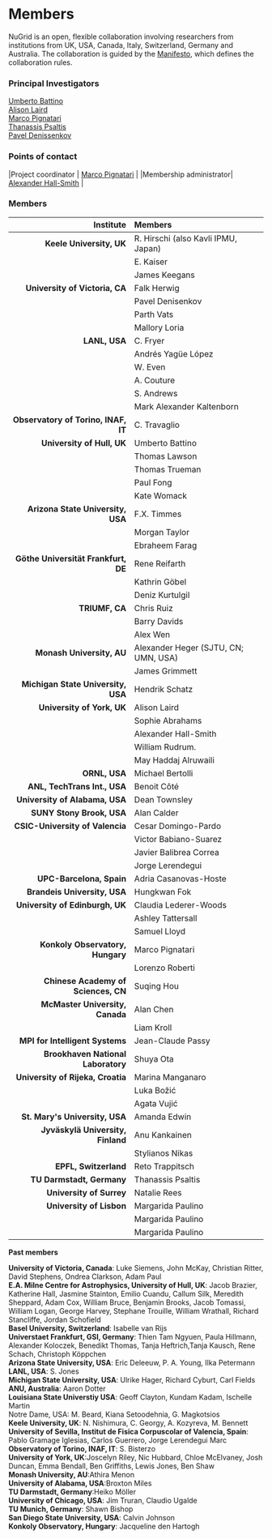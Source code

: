 # Members

NuGrid is an open, flexible collaboration involving researchers from
institutions from UK, USA, Canada, Italy, Switzerland, Germany and Australia.
The collaboration is guided by the [Manifesto](manifesto.md), which defines the
collaboration rules.

### Principal Investigators

[Umberto Battino](mailto:ubattino@staffmail.ed.ac.uk)  
[Alison Laird](mailto:alison.laird@york.ac.uk)  
[Marco Pignatari](mailto:mpignatari@gmail.com)  
[Thanassis Psaltis](mailto:psaltis@theorie.ikp.physik.tu-darmstadt.de)  
[Pavel Denissenkov](mailto:pavelden@uvic.ca)

### Points of contact

|Project coordinator | [Marco Pignatari](mailto:mpignatari@gmail.com) | 
|Membership administrator| [Alexander Hall-Smith](mailto:ahs539@york.ac.uk) |

### Members

| Institute                           | Members                              | 
| ---:                                | :---                                 | 
| **Keele University, UK**            | R. Hirschi (also Kavli IPMU, Japan)  | 
|                                     | E. Kaiser                            | 
|                                     | James Keegans
| **University of Victoria, CA**      | Falk Herwig                          | 
|                                     | Pavel Denisenkov                     | 
|                                     | Parth Vats                           |
|                                     | Mallory Loria                        |
| **LANL, USA**                       | C. Fryer                             | 
|                                     | Andrés Yagüe López                   |
|                                     | W. Even                              | 
|                                     | A. Couture                           | 
|                                     | S. Andrews                           | 
|                                     | Mark Alexander Kaltenborn            |
| **Observatory of Torino, INAF, IT** | C. Travaglio                         |
| **University of Hull, UK**          | Umberto Battino                      |
|                                     | Thomas Lawson                        | 
|                                     | Thomas Trueman                       | 
|                                     | Paul Fong                            | 
|                                     | Kate Womack                          |
| **Arizona State University, USA**   | F.X. Timmes                          | 
|                                     | Morgan Taylor                        |
|                                     | Ebraheem Farag                       |
| **Göthe Universität Frankfurt, DE** | Rene Reifarth                        | 
|                                     | Kathrin Göbel                        | 
|                                     | Deniz Kurtulgil                      |  
| **TRIUMF, CA**                      | Chris Ruiz                           | 
|                                     | Barry Davids                         |
|                                     | Alex Wen                             |
| **Monash University, AU**           | Alexander Heger (SJTU, CN; UMN, USA) |  
|                                     | James Grimmett                       | 
| **Michigan State University, USA**  | Hendrik Schatz                       | 
| **University of York, UK**          | Alison Laird                         |
|                                     | Sophie Abrahams                      |
|                                     | Alexander Hall-Smith                 |
|                                     | William Rudrum.                      |
|                                     | May Haddaj Alruwaili                 |
| **ORNL, USA**                       | Michael Bertolli                     | 
| **ANL, TechTrans Int., USA**        | Benoit Côté                          | 
| **University of Alabama, USA**      | Dean Townsley                        |  
| **SUNY Stony Brook, USA**           | Alan Calder                          | 
| **CSIC-University of Valencia**     | Cesar Domingo-Pardo                  | 
|                                     | Victor Babiano-Suarez                |
|                                     | Javier Balibrea Correa               |
|                                     | Jorge Lerendegui                     |
| **UPC-Barcelona, Spain**            | Adria Casanovas-Hoste                |
| **Brandeis University, USA**        | Hungkwan Fok                         | 
| **University of Edinburgh, UK**     | Claudia Lederer-Woods                | 
|                                     | Ashley Tattersall                    | 
|                                     | Samuel Lloyd                         | 
| **Konkoly Observatory, Hungary**    | Marco Pignatari                      | 
|                                     | Lorenzo Roberti                      |
| **Chinese Academy of Sciences, CN** | Suqing Hou                           | 
| **McMaster University, Canada**     | Alan Chen                            | 
|                                     | Liam Kroll                           |
| **MPI for Intelligent Systems**     | Jean-Claude Passy                    |
| **Brookhaven National Laboratory**  | Shuya Ota                            |
| **University of Rijeka, Croatia**   | Marina Manganaro                     |
|                                     | Luka Božić                           |
|                                     | Agata Vujić                          |
| **St. Mary's University, USA**      | Amanda Edwin                         |
| **Jyväskylä University, Finland**   | Anu Kankainen                        |
|                                     | Stylianos Nikas                      |
| **EPFL, Switzerland**               | Reto Trappitsch                      | 
| **TU Darmstadt, Germany**           | Thanassis Psaltis                    | 
| **University of Surrey**            | Natalie Rees                         |
| **University of Lisbon**            | Margarida Paulino                    |
|                                     | Margarida Paulino                    |
|                                     | Margarida Paulino                    |

**Past members**<br />

**University of Victoria, Canada**: Luke Siemens, John McKay, Christian Ritter, David Stephens, Ondrea Clarkson, Adam Paul <br />
**E.A. Milne Centre for Astrophysics, University of Hull, UK**: Jacob Brazier, Katherine Hall, Jasmine Stainton, Emilio Cuandu, Callum Silk, Meredith Sheppard, Adam Cox, William Bruce, Benjamin Brooks, Jacob Tomassi, William Logan, George Harvey, Stephane Trouille, William Wrathall, Richard Stancliffe, Jordan Schofield  <br />
**Basel University, Switzerland**: Isabelle van Rijs<br /> 
**Universtaet Frankfurt, GSI, Germany**: Thien Tam Ngyuen, Paula Hillmann, Alexander Koloczek, Benedikt Thomas, Tanja Heftrich,Tanja Kausch, Rene Schach, Christoph Köppchen<br />
**Arizona State University, USA**: Eric Deleeuw, P. A. Young, Ilka Petermann <br />
**LANL, USA**: S. Jones <br />
**Michigan State University, USA**: Ulrike Hager, Richard Cyburt, Carl Fields<br />
**ANU, Australia**: Aaron Dotter<br />
**Louisiana State Universtiy USA**: Geoff Clayton, Kundam Kadam, Ischelle Martin<br />
Notre Dame, USA: M. Beard, Kiana Setoodehnia, G. Magkotsios<br />
**Keele University, UK**: N. Nishimura, C. Georgy, A. Kozyreva, M. Bennett<br />
**University of Sevilla, Institut de Fisica Corpuscolar of Valencia, Spain**: Pablo Gramage Iglesias, Carlos Guerrero, Jorge Lerendegui Marc<br />
**Observatory of Torino, INAF, IT**: S. Bisterzo<br />
**University of York, UK**:Joscelyn Riley, Nic Hubbard, Chloe McElvaney, Josh Duncan, Emma Bendall, Ben Griffiths, Lewis Jones, Ben Shaw<br />
**Monash University, AU**:Athira Menon<br />
**University of Alabama, USA**:Broxton Miles<br />
**TU Darmstadt, Germany**:Heiko Möller<br /> 
**University of Chicago, USA**: Jim Truran, Claudio Ugalde<br />
**TU Munich, Germany**: Shawn Bishop<br /> 
**San Diego State University, USA**: Calvin Johnson<br /> 
**Konkoly Observatory, Hungary**: Jacqueline den Hartogh<br /> 
